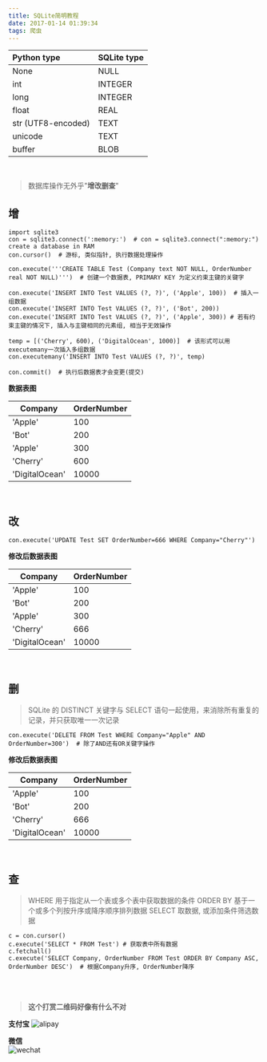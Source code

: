 ```yaml
---
title: SQLite简明教程
date: 2017-01-14 01:39:34
tags: 爬虫
---
```


| Python type        | SQLite type |
| :----------------- | :---------- |
| None               | NULL        |
| int                | INTEGER     |
| long               | INTEGER     |
| float              | REAL        |
| str (UTF8-encoded) | TEXT        |
| unicode            | TEXT        |
| buffer             | BLOB        |
<br>
<!--more-->

> 数据库操作无外乎"**增改删查**"

## 增

    import sqlite3
    con = sqlite3.connect(':memory:')  # con = sqlite3.connect(":memory:") create a database in RAM
    con.cursor()  # 游标, 类似指针, 执行数据处理操作
    
    con.execute('''CREATE TABLE Test (Company text NOT NULL, OrderNumber real NOT NULL)''')  # 创建一个数据表, PRIMARY KEY 为定义约束主键的关键字
    
    con.execute('INSERT INTO Test VALUES (?, ?)', ('Apple', 100))  # 插入一组数据
    con.execute('INSERT INTO Test VALUES (?, ?)', ('Bot', 200))
    con.execute('INSERT INTO Test VALUES (?, ?)', ('Apple', 300)) # 若有约束主键的情况下, 插入与主键相同的元素组, 相当于无效操作
    
    temp = [('Cherry', 600), ('DigitalOcean', 1000)]  # 该形式可以用executemany一次插入多组数据
    con.executemany('INSERT INTO Test VALUES (?, ?)', temp) 
    
    con.commit()  # 执行后数据表才会变更(提交)
    
**数据表图**

| Company        | OrderNumber |
|----------------|-------------|
| 'Apple'        | 100         |
| 'Bot'          | 200         |
| 'Apple'        | 300         |
| 'Cherry'       | 600         |
| 'DigitalOcean' | 10000       |
<br>

## 改

    con.execute('UPDATE Test SET OrderNumber=666 WHERE Company="Cherry"')
    
    
**修改后数据表图**

| Company        | OrderNumber |
|----------------|-------------|
| 'Apple'        | 100         |
| 'Bot'          | 200         |
| 'Apple'        | 300         |
| 'Cherry'       | 666         |
| 'DigitalOcean' | 10000       |
<br>


## 删
> SQLite 的 DISTINCT 关键字与 SELECT 语句一起使用，来消除所有重复的记录，并只获取唯一一次记录

    con.execute('DELETE FROM Test WHERE Company="Apple" AND OrderNumber=300')  # 除了AND还有OR关键字操作

**修改后数据表图**

| Company        | OrderNumber |
|----------------|-------------|
| 'Apple'        | 100         |
| 'Bot'          | 200         |
| 'Cherry'       | 666         |
| 'DigitalOcean' | 10000       |
<br>

## 查

> WHERE 用于指定从一个表或多个表中获取数据的条件
  ORDER BY 基于一个或多个列按升序或降序顺序排列数据
  SELECT 取数据, 或添加条件筛选数据


    c = con.cursor()
    c.execute('SELECT * FROM Test') # 获取表中所有数据
    c.fetchall()
    c.execute('SELECT Company, OrderNumber FROM Test ORDER BY Company ASC, OrderNumber DESC')  # 根据Company升序, OrderNumber降序

<br><br>
> **这个打赏二维码好像有什么不对**

**支付宝** 
![alipay][99]

**微信**  
![wechat][100]


  [99]:  https://of4jd0bcc.qnssl.com/Blog/%E6%89%93%E8%B5%8F/alipay/%E9%85%9A%E9%85%9E%E7%93%9C%E6%95%B2%E7%A2%97_alipay.gif?imageView2/1/w/200/h/200
  [100]:  https://of4jd0bcc.qnssl.com/Blog/%E6%89%93%E8%B5%8F/wechat/%E9%85%9A%E9%85%9E%E7%93%9C_wechat.gif?imageView2/1/w/200/h/200